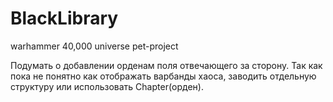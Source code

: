 # BlackLibrary
warhammer 40,000 universe pet-project 

Подумать о добавлении орденам поля отвечающего за сторону. Так как пока не понятно как отображать варбанды хаоса, заводить отдельную структуру или использовать Chapter(орден).
